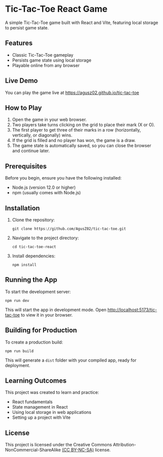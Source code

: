 # Tic-Tac-Toe React Game

A simple Tic-Tac-Toe game built with React and Vite, featuring local storage to persist game state.

## Features
- Classic Tic-Tac-Toe gameplay
- Persists game state using local storage
- Playable online from any browser

## Live Demo
You can play the game live at https://agusz02.github.io/tic-tac-toe

## How to Play
1. Open the game in your web browser.
2. Two players take turns clicking on the grid to place their mark (X or O).
3. The first player to get three of their marks in a row (horizontally, vertically, or diagonally) wins.
4. If the grid is filled and no player has won, the game is a draw.
5. The game state is automatically saved, so you can close the browser and continue later.

## Prerequisites
Before you begin, ensure you have the following installed:
- Node.js (version 12.0 or higher)
- npm (usually comes with Node.js)

## Installation
1. Clone the repository:
   ```
   git clone https://github.com/AgusZ02/tic-tac-toe.git
   ```

2. Navigate to the project directory:
   ```
   cd tic-tac-toe-react
   ```

3. Install dependencies:
   ```
   npm install
   ```

## Running the App
To start the development server:

```
npm run dev
```

This will start the app in development mode. Open [http://localhost:5173/tic-tac-toe](http://localhost:5173/tic-tac-toe) to view it in your browser.

## Building for Production
To create a production build:

```
npm run build
```

This will generate a `dist` folder with your compiled app, ready for deployment.

## Learning Outcomes
This project was created to learn and practice:
- React fundamentals
- State management in React
- Using local storage in web applications
- Setting up a project with Vite

## License
This project is licensed under the Creative Commons Attribution-NonCommercial-ShareAlike [(CC BY-NC-SA)](https://creativecommons.org/licenses/by-nc-sa/4.0/) license.
